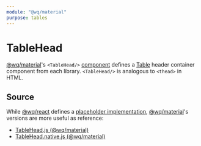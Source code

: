 ```yaml
---
module: "@wq/material"
purpose: tables
---
```


# TableHead

[@wq/material]'s `<TableHead/>` [component] defines a [Table][Table] header container component from each library.  `<TableHead/>` is analogous to `<thead>` in HTML.

## Source

While [@wq/react] defines a [placeholder implementation][react-src], [@wq/material]'s versions are more useful as reference:

 * [TableHead.js (@wq/material)][material-src]
 * [TableHead.native.js (@wq/material)][material-native-src]

[component]: ./index.md
[@wq/react]: ../@wq/react.md
[@wq/material]: ../@wq/material.md
[Table]: ./Table.md

[react-src]: https://github.com/wq/wq.app/blob/main/packages/react/src/components/TableHead.js
[material-src]: https://github.com/wq/wq.app/blob/main/packages/material/src/components/TableHead.js
[material-native-src]: https://github.com/wq/wq.app/blob/main/packages/material/src/components/TableHead.native.js


